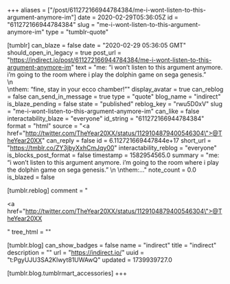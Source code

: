 +++
aliases = ["/post/611272166944784384/me-i-wont-listen-to-this-argument-anymore-im"]
date = 2020-02-29T05:36:05Z
id = "611272166944784384"
slug = "me-i-wont-listen-to-this-argument-anymore-im"
type = "tumblr-quote"

[tumblr]
can_blaze = false
date = "2020-02-29 05:36:05 GMT"
should_open_in_legacy = true
post_url = "https://indirect.io/post/611272166944784384/me-i-wont-listen-to-this-argument-anymore-im"
text = "me: “i won’t listen to this argument anymore. i’m going to the room where i play the dolphin game on sega genesis.”<br/>\n<br/>\nthem: “fine, stay in your ecco chamber!”"
display_avatar = true
can_reblog = false
can_send_in_message = true
type = "quote"
blog_name = "indirect"
is_blaze_pending = false
state = "published"
reblog_key = "rwu5D0xV"
slug = "me-i-wont-listen-to-this-argument-anymore-im"
can_like = false
interactability_blaze = "everyone"
id_string = "611272166944784384"
format = "html"
source = "<a href=\"http://twitter.com/TheYear20XX/status/1129104879400546304\">@TheYear20XX</a>"
can_reply = false
id = 6.112721669447844e+17
short_url = "https://tmblr.co/ZY3jbyXxhCmJqy00"
interactability_reblog = "everyone"
is_blocks_post_format = false
timestamp = 1582954565.0
summary = "me: “i won’t listen to this argument anymore. i’m going to the room where i play the dolphin game on sega genesis.” \n \nthem:..."
note_count = 0.0
is_blazed = false

[tumblr.reblog]
comment = "<p><a href=\"http://twitter.com/TheYear20XX/status/1129104879400546304\">@TheYear20XX</a></p>"
tree_html = ""

[tumblr.blog]
can_show_badges = false
name = "indirect"
title = "indirect"
description = ""
url = "https://indirect.io/"
uuid = "t:PgyUJU3SA2Klwyt81UWAwQ"
updated = 1739939727.0

[tumblr.blog.tumblrmart_accessories]
+++
